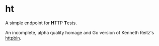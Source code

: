 # ht

A simple endpoint for **H**TTP **T**ests.

An incomplete, alpha quality homage and Go version of Kenneth Reitz's [httpbin](https://github.com/kennethreitz/httpbin).
